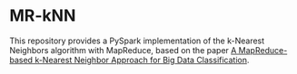 # MR-kNN
This repository provides a PySpark implementation of the k-Nearest Neighbors algorithm with MapReduce, based on the paper [A MapReduce-based k-Nearest Neighbor Approach
for Big Data Classification](https://ieeexplore.ieee.org/document/7345490).
